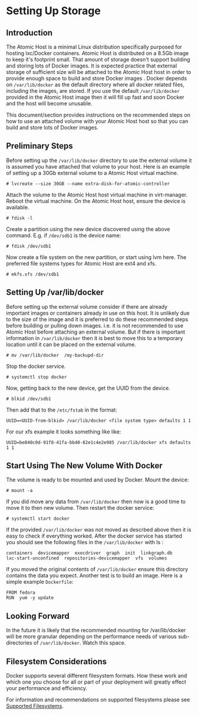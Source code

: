 # Setting Up Storage

## Introduction
 
The Atomic Host is a minimal Linux distribution specifically purposed for hosting lxc/Docker containers. Atomic Host is distributed on a 8.5Gb image to keep it's footprint small. That amount of storage doesn't support building and storing lots of Docker images.  It is expected practice that external storage of sufficient size will be attached to the Atomic Host host in order to provide enough space to build and store Docker images . Docker depends on `/var/lib/docker` as the default directory where all docker related files, including the images, are stored. If you use the default `/var/lib/docker` provided in the Atomic Host image then it will fill up fast and soon Docker and the host will become unusable.
 
This document/section provides instructions on the recommended steps on how to use an attached volume with your Atomic Host host so that you can build and store lots of Docker images.
 
## Preliminary Steps

Before setting up the `/var/lib/docker` directory to use the external volume it is assumed you have attached that volume to your host. Here is an example of setting up a 30Gb external volume to a Atomic Host virtual machine.
 
    # lvcreate --size 30GB --name extra-disk-for-atomic-controller
 
Attach the volume to the Atomic Host host virtual machine in virt-manager. Reboot the virtual machine. On the Atomic Host host, ensure the device is available.
 
    # fdisk -l
 
Create a partition using the new device discovered using the above command. E.g. if `/dev/sdb1` is the device name:
 
    # fdisk /dev/sdb1
 
Now create a file system on the new partition, or start using lvm here. The preferred file systems types for Atomic Host are ext4 and xfs.
 
    # mkfs.xfs /dev/sdb1
 
## Setting Up /var/lib/docker

Before setting up the external volume consider if there are already important images or containers already in use on this host.  It is unlikely due to the size of the image and it is preferred to do these recommended steps before building or pulling down images. i.e. it is not recommended to use Atomic Host before attaching an external volume. But if there is important information in `/var/lib/docker` then it is best to move this to a temporary location until it can be placed on the external volume.

    # mv /var/lib/docker  /my-backupd-dir

Stop the docker service.

    # systemctl stop docker

Now, getting back to the new device, get the UUID from the device.
 
    # blkid /dev/sdb1
 
Then add that to the `/etc/fstab` in the format:

    UUID=<UUID-from-blkid> /var/lib/docker <file system type> defaults 1 1
 
For our xfs example it looks something like like:
 
    UUID=be840c0d-91f8-41fa-bb40-82e1c4e2e985 /var/lib/docker xfs defaults 1 1
 

## Start Using The New Volume With Docker

The volume is ready to be mounted and used by Docker. Mount the device:

    # mount -a
 
If you did move any data from `/var/lib/docker` then now is a good time to move it to then new volume. Then restart the docker service:
 
    # systemctl start docker

If the provided `/var/lib/docker` was not moved as descrbed above then it is easy to check if everything worked.  After the docker service has started you should see the following files in the `/var/lib/docker` with ls :

    containers  devicemapper  execdriver  graph  init  linkgraph.db  
    lxc-start-unconfined  repositories-devicemapper  vfs  volumes

If you moved the original contents of `/var/lib/docker` ensure this directory contains the data you expect.
Another test is to build an image. Here is a simple example `Dockerfile`:

    FROM fedora
    RUN  yum -y update

 
## Looking Forward

In the future it is likely that the recommended mounting for /var/lib/docker will be more granular depending on the performance needs of various sub-directories of `/var/lib/docker`.  Watch this space.

## Filesystem Considerations

Docker supports several different filesystem formats. How these work and which one you choose for all or part of your deployment will greatly effect your performance and efficiency.

For information and recommendations on supported filesystems please see [Supported Filesystems](http://www.projectatomic.io/docs/filesystems/).
